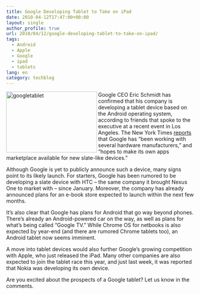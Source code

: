 ```yaml
---
title: Google Developing Tablet to Take on iPad
date: 2010-04-12T17:47:00+00:00
layout: single
author_profile: true
url: 2010/04/12/google-developing-tablet-to-take-on-ipad/
tags:
  - Android
  - Apple
  - Google
  - ipad
  - tablets
lang: en
category: techblog
---
```

[<img title="googletablet" border="0" alt="googletablet" align="left" src="http://lh3.ggpht.com/_vaUVXcmC3OI/S8NVsKZ7wCI/AAAAAAAAB6A/NeR-_MBvozs/googletablet_thumb%5B1%5D.jpg?imgmax=800" width="244" height="164" />](http://lh4.ggpht.com/_vaUVXcmC3OI/S8NVqcPbVwI/AAAAAAAAB58/XZymF-g1tWY/s1600-h/googletablet%5B3%5D.jpg) Google CEO Eric Schmidt has confirmed that his company is developing a tablet device based on the Android operating system, according to friends that spoke to the executive at a recent event in Los Angeles. The New York Times [reports](http://www.nytimes.com/2010/04/12/technology/12slate.html?pagewanted=2) that Google has “been working with several hardware manufacturers,” and “hopes to make its own apps marketplace available for new slate-like devices.” 

Although Google is yet to publicly announce such a device, many signs point to its likely launch. For starters, Google has been rumored to be developing a slate device with HTC – the same company it brought Nexus One to market with – since January. Moreover, the company has already announced plans for an e-book store expected to launch within the next few months. 

It’s also clear that Google has plans for Android that go way beyond phones. There’s already an Android-powered car on the way, as well as plans for what’s being called “Google TV.” While Chrome OS for netbooks is also expected by year-end (and there are rumored Chrome tablets too), an Android tablet now seems imminent. 

A move into tablet devices would also further Google’s growing competition with Apple, who just released the iPad. Many other companies are also expected to join the tablet race this year, and just last week, it was reported that Nokia was developing its own device. 

Are you excited about the prospects of a Google tablet? Let us know in the comments.